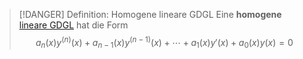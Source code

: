 > [!DANGER] Definition: Homogene lineare GDGL
> Eine **homogene** [lineare GDGL](Lineare%20GDGL.md) hat die Form
> $$a_n(x)y^{(n)}(x) + a_{n-1}(x)y^{(n-1)}(x) + \cdots + a_1(x)y'(x) + a_0(x)y(x) = 0$$